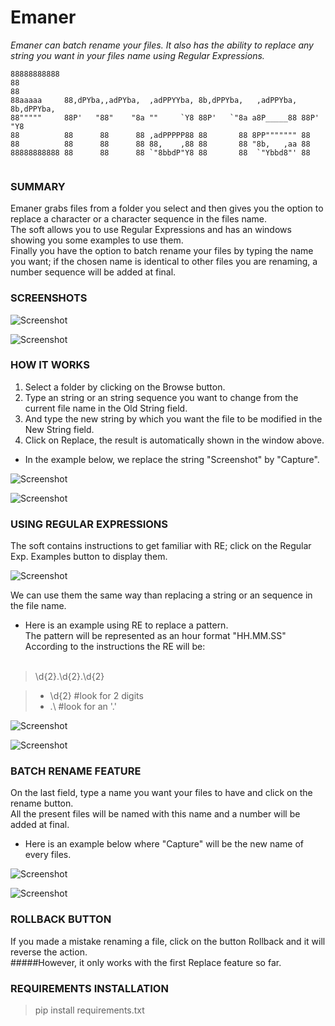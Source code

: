 # Emaner
_Emaner can batch rename your files. It also has the ability to replace any string you want in your files name using Regular Expressions._

```
88888888888                                                                  
88                                                                           
88                                                                           
88aaaaa     88,dPYba,,adPYba,  ,adPPYYba, 8b,dPPYba,   ,adPPYba, 8b,dPPYba,  
88"""""     88P'   "88"    "8a ""     `Y8 88P'   `"8a a8P_____88 88P'   "Y8  
88          88      88      88 ,adPPPPP88 88       88 8PP""""""" 88          
88          88      88      88 88,    ,88 88       88 "8b,   ,aa 88          
88888888888 88      88      88 `"8bbdP"Y8 88       88  `"Ybbd8"' 88          
            
```

### SUMMARY
Emaner grabs files from a folder you select and then gives you the option to replace a character or a character sequence in the files name.<br />
The soft allows you to use Regular Expressions and has an windows showing you some examples to  use them.<br />
Finally you have the option to batch rename your files by typing the name you want; if the chosen name is identical to other files you are renaming, a number sequence will be added at final.<br />

### SCREENSHOTS

![Screenshot](https://github.com/gelndjj/Emaner/blob/main/img/main.png)

![Screenshot](https://github.com/gelndjj/Emaner/blob/main/img/main_browse.png)

### HOW IT WORKS 
1. Select a folder by clicking on the Browse button.
2. Type an string or an string sequence you want to change from the current file name in the Old String field.
3. And type the new string by which you want the file to be modified in the New String field.
4. Click on Replace, the result is automatically shown in the window above. 

* In the example below, we replace the string "Screenshot" by "Capture".

![Screenshot](https://github.com/gelndjj/Emaner/blob/main/img/main_replace_1.png)

![Screenshot](https://github.com/gelndjj/Emaner/blob/main/img/main_replace_2.png)

### USING REGULAR EXPRESSIONS
The soft contains instructions to get familiar with RE; click on the Regular Exp. Examples button to display them.<br />

![Screenshot](https://github.com/gelndjj/Emaner/blob/main/img/re_examples.png)

We can use them the same way than replacing a string or an sequence in the file name.<br />

* Here is an example using RE to replace a pattern.<br /> 
The pattern will be represented as an hour format "HH.MM.SS"<br />
According to the instructions the RE will be:<br /><br />

> \d{2}\.\d{2}\.\d{2}<br />

>- \d{2} #look for 2 digits<br />
>- .\ #look for an '.'<br />


![Screenshot](https://github.com/gelndjj/Emaner/blob/main/img/main_re_1.png)

![Screenshot](https://github.com/gelndjj/Emaner/blob/main/img/main_re2.png)

### BATCH RENAME FEATURE
On the last field, type a name you want your files to have and click on the rename button.<br />
All the present files will be named with this name and a number will be added at final.

* Here is an example below where "Capture" will be the new name of every files. 

![Screenshot](https://github.com/gelndjj/Emaner/blob/main/img/main_rename_1.png)

![Screenshot](https://github.com/gelndjj/Emaner/blob/main/img/main_rename_2.png)

### ROLLBACK BUTTON

If you made a mistake renaming a file, click on the button Rollback and it will reverse the action.<br />
#####However, it only works with the first Replace feature so far.<br />

### REQUIREMENTS INSTALLATION

> pip install requirements.txt